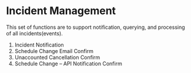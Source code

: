 # Incident Management
This set of functions are to support notification, querying, and processing of all incidents(events).

1. Incident Notification
2. Schedule Change Email Confirm
3. Unaccounted Cancellation Confirm
4. Schedule Change – API Notification Confirm
